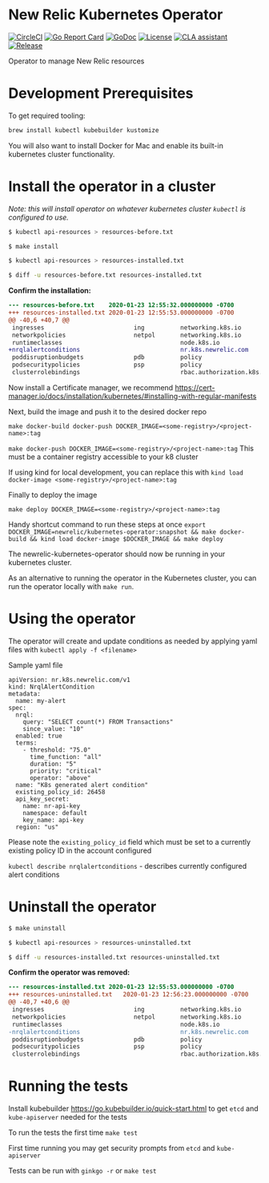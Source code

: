 # New Relic Kubernetes Operator

[![CircleCI](https://circleci.com/gh/newrelic/newrelic-kubernetes-operator.svg?style=svg)](https://circleci.com/gh/newrelic/newrelic-kubernetes-operator)
[![Go Report Card](https://goreportcard.com/badge/github.com/newrelic/newrelic-cli?style=flat-square)](https://goreportcard.com/report/github.com/newrelic/newrelic-kubernetes-operator)
[![GoDoc](https://godoc.org/github.com/newrelic/newrelic-kubernetes-operator?status.svg)](https://godoc.org/github.com/newrelic/newrelic-kubernetes-operator)
[![License](https://img.shields.io/badge/License-Apache%202.0-blue.svg)](https://github.com/newrelic/newrelic-kubernetes-operator/blob/master/LICENSE)
[![CLA assistant](https://cla-assistant.io/readme/badge/newrelic/newrelic-kubernetes-operator)](https://cla-assistant.io/newrelic/newrelic-kubernetes-operator)
[![Release](https://img.shields.io/github/release/newrelic/newrelic-kubernetes-operator/all.svg)](https://github.com/newrelic/newrelic-kubernetes-operator/releases/latest)

Operator to manage New Relic resources

# Development Prerequisites

To get required tooling:



```bash
brew install kubectl kubebuilder kustomize
```


You will also want to install Docker for Mac and enable its built-in kubernetes cluster functionality.


# Install the operator in a cluster

*Note: this will install operator on whatever kubernetes cluster `kubectl` is configured to use.*

```bash
$ kubectl api-resources > resources-before.txt

$ make install

$ kubectl api-resources > resources-installed.txt

$ diff -u resources-before.txt resources-installed.txt
```

**Confirm the installation:**

```diff
--- resources-before.txt	2020-01-23 12:55:32.000000000 -0700
+++ resources-installed.txt	2020-01-23 12:55:53.000000000 -0700
@@ -40,6 +40,7 @@
 ingresses                         ing          networking.k8s.io              true         Ingress
 networkpolicies                   netpol       networking.k8s.io              true         NetworkPolicy
 runtimeclasses                                 node.k8s.io                    false        RuntimeClass
+nrqlalertconditions                            nr.k8s.newrelic.com     true         NrqlAlertCondition
 poddisruptionbudgets              pdb          policy                         true         PodDisruptionBudget
 podsecuritypolicies               psp          policy                         false        PodSecurityPolicy
 clusterrolebindings                            rbac.authorization.k8s.io      false        ClusterRoleBinding
```

Now install a Certificate manager, we recommend https://cert-manager.io/docs/installation/kubernetes/#installing-with-regular-manifests

Next, build the image and push it to the desired docker repo

`make docker-build docker-push DOCKER_IMAGE=<some-registry>/<project-name>:tag`

`make docker-push DOCKER_IMAGE=<some-registry>/<project-name>:tag`
This must be a container registry accessible to your k8 cluster

If using kind for local development, you can replace this with 
`kind load docker-image <some-registry>/<project-name>:tag`

Finally to deploy the image 

`make deploy DOCKER_IMAGE=<some-registry>/<project-name>:tag`

Handy shortcut command to run these steps at once
`export DOCKER_IMAGE=newrelic/kubernetes-operator:snapshot && make docker-build && kind load docker-image $DOCKER_IMAGE && make deploy`

The newrelic-kubernetes-operator should now be running in your kubernetes cluster.

As an alternative to running the operator in the Kubernetes cluster, you can run the operator locally with `make run`.

# Using the operator

The operator will create and update conditions as needed by applying yaml files with `kubectl apply -f <filename>`

Sample yaml file
```
apiVersion: nr.k8s.newrelic.com/v1
kind: NrqlAlertCondition
metadata:
  name: my-alert
spec:
  nrql:
    query: "SELECT count(*) FROM Transactions"
    since_value: "10"
  enabled: true
  terms:
    - threshold: "75.0"
      time_function: "all"
      duration: "5"
      priority: "critical"
      operator: "above"
  name: "K8s generated alert condition"
  existing_policy_id: 26458
  api_key_secret:
    name: nr-api-key
    namespace: default
    key_name: api-key
  region: "us"
```

Please note the `existing_policy_id` field which must be set to a currently existing policy ID in the account configured

`kubectl describe nrqlalertconditions` - describes currently configured alert conditions



# Uninstall the operator

``` bash
$ make uninstall

$ kubectl api-resources > resources-uninstalled.txt

$ diff -u resources-installed.txt resources-uninstalled.txt
```


**Confirm the operator was removed:**

``` diff
--- resources-installed.txt	2020-01-23 12:55:53.000000000 -0700
+++ resources-uninstalled.txt	2020-01-23 12:56:23.000000000 -0700
@@ -40,7 +40,6 @@
 ingresses                         ing          networking.k8s.io              true         Ingress
 networkpolicies                   netpol       networking.k8s.io              true         NetworkPolicy
 runtimeclasses                                 node.k8s.io                    false        RuntimeClass
-nrqlalertconditions                            nr.k8s.newrelic.com     true         NrqlAlertCondition
 poddisruptionbudgets              pdb          policy                         true         PodDisruptionBudget
 podsecuritypolicies               psp          policy                         false        PodSecurityPolicy
 clusterrolebindings                            rbac.authorization.k8s.io      false        ClusterRoleBinding
```


# Running the tests

Install kubebuilder https://go.kubebuilder.io/quick-start.html to get `etcd` and `kube-apiserver` needed for the tests

To run the tests the first time
`make test`

First time running you may get security prompts from `etcd` and `kube-apiserver`

Tests can be run with `ginkgo -r` or `make test`

